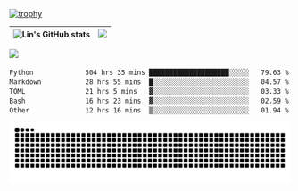 [![trophy](https://github-profile-trophy.vercel.app/?username=ocss884&column=7)](https://github.com/ocss884)

| ![Lin's GitHub stats](https://github-readme-stats.vercel.app/api?username=ocss884&show_icons=true&hide_border=True&count_private=true) | ![](https://github-readme-streak-stats.herokuapp.com?user=ocss884&hide_border=true&date_format=M%20j%5B%2C%20Y%5D&ring=7EDDCF&fire=7EDDCF") |
| ------------------------------------------------------------ | ------------------------------------------------------------ |

![](https://komarev.com/ghpvc/?username=ocss884&color=brightgreen)

<!--START_SECTION:waka-->

```txt
Python             504 hrs 35 mins ████████████████████░░░░░   79.63 %
Markdown           28 hrs 55 mins  █░░░░░░░░░░░░░░░░░░░░░░░░   04.57 %
TOML               21 hrs 5 mins   ▓░░░░░░░░░░░░░░░░░░░░░░░░   03.33 %
Bash               16 hrs 23 mins  ▓░░░░░░░░░░░░░░░░░░░░░░░░   02.59 %
Other              12 hrs 16 mins  ▒░░░░░░░░░░░░░░░░░░░░░░░░   01.94 %
```

<!--END_SECTION:waka-->

<p align="center">
   <img src="https://github.com/ocss884/ocss884/blob/output/github-snake.svg" alt="snake">
</p>
